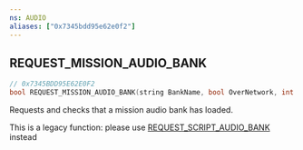 ```yaml
---
ns: AUDIO
aliases: ["0x7345bdd95e62e0f2"]
---
```

## REQUEST_MISSION_AUDIO_BANK

```c
// 0x7345BDD95E62E0F2
bool REQUEST_MISSION_AUDIO_BANK(string BankName, bool OverNetwork, int playerBits);
```

Requests and checks that a mission audio bank has loaded.

This is a legacy function: please use [REQUEST_SCRIPT_AUDIO_BANK](#_0x2F844A8B08D76685) instead

